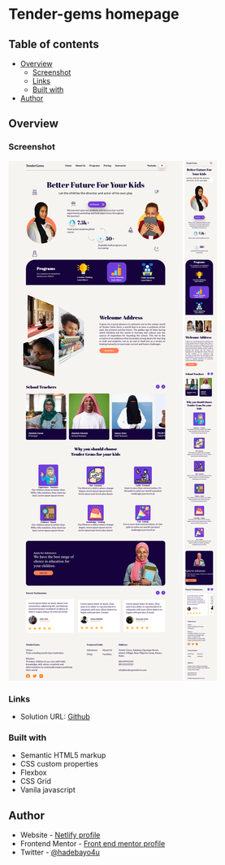 # Tender-gems homepage

## Table of contents

- [Overview](#overview)
  - [Screenshot](#screenshot)
  - [Links](#links)
  - [Built with](#built-with)
- [Author](#author)

## Overview

### Screenshot

![Desktop](./desktop%20view.png)
![Mobile](./mobile%20view.png)

### Links

- Solution URL: [Github](https://github.com/Yusfuldev/Tender-gems)


### Built with

- Semantic HTML5 markup
- CSS custom properties
- Flexbox
- CSS Grid
- Vanila javascript

## Author

- Website - [Netlify profile](hhttps://app.netlify.com/teams/yusfuldev/overview)
- Frontend Mentor - [Front end mentor profile](https://www.frontendmentor.io/profile/yourusername)
- Twitter - [@hadebayo4u](https://www.twitter.com/hadebayo4u)
